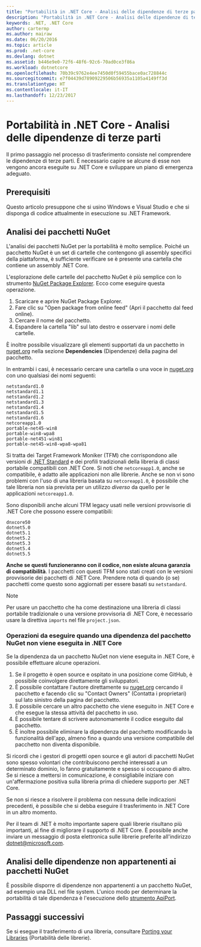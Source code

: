 ```yaml
---
title: "Portabilità in .NET Core - Analisi delle dipendenze di terze parti"
description: "Portabilità in .NET Core - Analisi delle dipendenze di terze parti"
keywords: .NET, .NET Core
author: cartermp
ms.author: mairaw
ms.date: 06/20/2016
ms.topic: article
ms.prod: .net-core
ms.devlang: dotnet
ms.assetid: b446e9e0-72f6-48f6-92c6-70ad0ce3f86a
ms.workload: dotnetcore
ms.openlocfilehash: 70b39c9762e4ee7450d0f59455bace0ac728844c
ms.sourcegitcommit: e7f04439d78909229506b56935a1105a4149ff3d
ms.translationtype: HT
ms.contentlocale: it-IT
ms.lasthandoff: 12/23/2017
---
```

# <a name="porting-to-net-core---analyzing-your-third-party-party-dependencies"></a>Portabilità in .NET Core - Analisi delle dipendenze di terze parti

Il primo passaggio nel processo di trasferimento consiste nel comprendere le dipendenze di terze parti.  È necessario capire se alcune di esse non vengono ancora eseguite su .NET Core e sviluppare un piano di emergenza adeguato.

## <a name="prerequisites"></a>Prerequisiti

Questo articolo presuppone che si usino Windows e Visual Studio e che si disponga di codice attualmente in esecuzione su .NET Framework.

## <a name="analyzing-nuget-packages"></a>Analisi dei pacchetti NuGet

L'analisi dei pacchetti NuGet per la portabilità è molto semplice.  Poiché un pacchetto NuGet è un set di cartelle che contengono gli assembly specifici della piattaforma, è sufficiente verificare se è presente una cartella che contiene un assembly .NET Core.

L'esplorazione delle cartelle del pacchetto NuGet è più semplice con lo strumento [NuGet Package Explorer](https://github.com/NuGetPackageExplorer/NuGetPackageExplorer).  Ecco come eseguire questa operazione.

1. Scaricare e aprire NuGet Package Explorer.
2. Fare clic su "Open package from online feed" (Apri il pacchetto dal feed online).
3. Cercare il nome del pacchetto.
4. Espandere la cartella "lib" sul lato destro e osservare i nomi delle cartelle.

È inoltre possibile visualizzare gli elementi supportati da un pacchetto in [nuget.org](https://www.nuget.org/) nella sezione **Dependencies** (Dipendenze) della pagina del pacchetto.

In entrambi i casi, è necessario cercare una cartella o una voce in [nuget.org](https://www.nuget.org/) con uno qualsiasi dei nomi seguenti:

```
netstandard1.0
netstandard1.1
netstandard1.2
netstandard1.3
netstandard1.4
netstandard1.5
netstandard1.6
netcoreapp1.0
portable-net45-win8
portable-win8-wpa8
portable-net451-win81
portable-net45-win8-wpa8-wpa81
```

Si tratta dei Target Framework Moniker (TFM) che corrispondono alle versioni di [.NET Standard](../../standard/net-standard.md) e dei profili tradizionali della libreria di classi portabile compatibili con .NET Core.  Si noti che `netcoreapp1.0`, anche se compatibile, è adatto alle applicazioni non alle librerie.  Anche se non vi sono problemi con l'uso di una libreria basata su `netcoreapp1.0`, è possibile che tale libreria non sia prevista per un utilizzo *diverso* da quello per le applicazioni `netcoreapp1.0`.

Sono disponibili anche alcuni TFM legacy usati nelle versioni provvisorie di .NET Core che possono essere compatibili:

```
dnxcore50
dotnet5.0
dotnet5.1
dotnet5.2
dotnet5.3
dotnet5.4
dotnet5.5
```

**Anche se questi funzioneranno con il codice, non esiste alcuna garanzia di compatibilità**.  I pacchetti con questi TFM sono stati creati con le versioni provvisorie dei pacchetti di .NET Core.  Prendere nota di quando (o se) pacchetti come questo sono aggiornati per essere basati su `netstandard`.

> [!NOTE]
> Per usare un pacchetto che ha come destinazione una libreria di classi portabile tradizionale o una versione provvisoria di .NET Core, è necessario usare la direttiva `imports` nel file `project.json`.

### <a name="what-to-do-when-your-nuget-package-dependency-doesnt-run-on-net-core"></a>Operazioni da eseguire quando una dipendenza del pacchetto NuGet non viene eseguita in .NET Core

Se la dipendenza da un pacchetto NuGet non viene eseguita in .NET Core, è possibile effettuare alcune operazioni.

1. Se il progetto è open source e ospitato in una posizione come GitHub, è possibile coinvolgere direttamente gli sviluppatori.
2. È possibile contattare l'autore direttamente su [nuget.org](https://www.nuget.org/) cercando il pacchetto e facendo clic su "Contact Owners" (Contatta i proprietari) sul lato sinistro della pagina del pacchetto.
3. È possibile cercare un altro pacchetto che viene eseguito in .NET Core e che esegue la stessa attività del pacchetto in uso.
4. È possibile tentare di scrivere autonomamente il codice eseguito dal pacchetto.
5. È inoltre possibile eliminare la dipendenza del pacchetto modificando la funzionalità dell'app, almeno fino a quando una versione compatibile del pacchetto non diventa disponibile.

Si ricordi che i gestori di progetti open source e gli autori di pacchetti NuGet sono spesso volontari che contribuiscono perché interessati a un determinato dominio, lo fanno gratuitamente e spesso si occupano di altro. Se si riesce a mettersi in comunicazione, è consigliabile iniziare con un'affermazione positiva sulla libreria prima di chiedere supporto per .NET Core.

Se non si riesce a risolvere il problema con nessuna delle indicazioni precedenti, è possibile che si debba eseguire il trasferimento in .NET Core in un altro momento.

Per il team di .NET è molto importante sapere quali librerie risultano più importanti, al fine di migliorare il supporto di .NET Core. È possibile anche inviare un messaggio di posta elettronica sulle librerie preferite all'indirizzo dotnet@microsoft.com.

## <a name="analyzing-dependencies-which-arent-nuget-packages"></a>Analisi delle dipendenze non appartenenti ai pacchetti NuGet

È possibile disporre di dipendenze non appartenenti a un pacchetto NuGet, ad esempio una DLL nel file system.  L'unico modo per determinare la portabilità di tale dipendenza è l'esecuzione dello [strumento ApiPort](https://github.com/Microsoft/dotnet-apiport/blob/master/docs/HowTo/).

## <a name="next-steps"></a>Passaggi successivi

Se si esegue il trasferimento di una libreria, consultare [Porting your Libraries](libraries.md) (Portabilità delle librerie).
